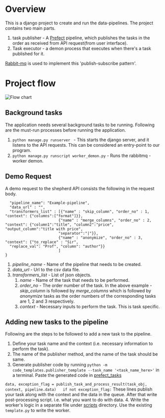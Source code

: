 # Overview
This is a django project to create and run the data-pipelines. The project contains two main parts.
1. task publisher - A [Prefect]() pipeline, which publishes the tasks in the order as received from API request(from user interface). 
2. Task executor - a demon process that executes when there's a task published for it. 

[Rabbit-mq]() is used to implement this 'publish-subscribe pattern'.  

# Project flow
![Flow chart]()

## Background tasks 
The application needs several background tasks to be running. 
Following are the must-run processes before running the application.
1. `python manage.py runserver ` - This starts the django server, and it listens to the API requests. This can be considered an entry-point to our program. 
2. `python manage.py runscript worker_demon.py` - Runs the rabbitmq - worker demon. 

## Demo Request
A demo request to the shepherd API consists the following in the request body. 

```{
  "pipeline_name": "Example-pipeline",
  "data_url" : "",
  "transformers_list" : [{"name" : "skip_column", "order_no" : 1, "context": {"columns":["format"]}},
                        {"name" : "merge_columns", "order_no" : 2, "context": {"column1":"title", "column2":"price", "output_column":"title with price", 
                        "separator":"|"}},
                        {"name" : "anonymize", "order_no" : 3, "context": {"to_replace" : "Sir", 
  "replace_val": "Prof", "column": "author"}}
                        ]
}
```
1. _pipeline_name_ - Name of the pipeline that needs to be created.
2. _data_url_ - Url to the csv data file.
3. _transformers_list_ - List of json objects.
   1. _name_ - Name of the task that needs to be performed.
   2. _order_no_ - The order number of the task. In the above example - _skip_column_ is followed by _merge_columns_ which is followed by _anonymize_ tasks as the order numbers of the corresponding tasks are 1, 2 and 3 respectively.
   3. _context_ - Necessary inputs to perform the task. This is task specific. 
## Adding new tasks to the pipeline
Following are the steps to be followed to add a new task to the pipeline. 
1. Define your task name and the context (i.e. necessary information to perform the task).
2. The name of the publisher method, and the name of the task should be same. 
3. Generate publisher code by running `python -m code_templates.publisher_template --task_name '<task_name_here>'` in a terminal.
Paste the generated code in [prefect_tasks](tasks/prefect_tasks.py)
  
``data, exception_flag = publish_task_and_process_result(task_obj, context, pipeline.data)  
  if not exception_flag:``
 These lines publish your task along with the context and the data in the queue. After that write post-processing script. i.e. what you want to do with data.
4. Write the worker's logic in a separate file under [scripts](tasks/scripts) directory. Use the existing `template.py`
to write the worker.
